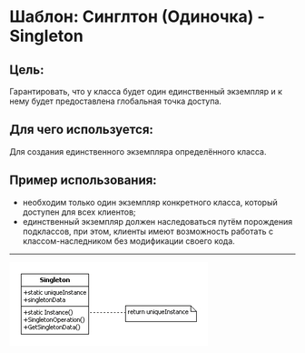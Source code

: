 Шаблон: Синглтон (Одиночка) - Singleton
==================================================

##  Цель:
Гарантировать, что у класса будет один единственный 
экземпляр и к нему будет предоставлена глобальная точка доступа. 


##  Для чего используется:
Для создания единственного экземпляра определённого класса.


##  Пример использования:
- необходим только один экземпляр конкретного класса, который доступен для всех клиентов;
- единственный экземпляр должен наследоваться путём порождения подклассов, при этом, 
клиенты имеют возможность работать с классом-наследником без модификации своего кода. 
 

--------------------------------------------------
![Alt text](etc/singleton.png?raw=true "Singleton")